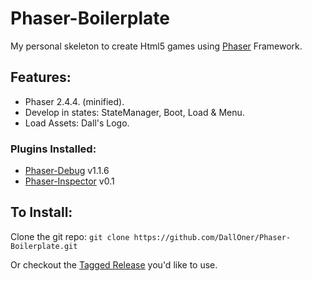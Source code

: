 # Phaser-Boilerplate
My personal skeleton to create Html5 games using [Phaser](http://phaser.io/) Framework.

## Features: 
- Phaser 2.4.4. (minified).
- Develop in states: StateManager, Boot, Load & Menu.
- Load Assets: Dall's Logo.

### Plugins Installed:
- [Phaser-Debug](https://github.com/englercj/phaser-debug) v1.1.6
- [Phaser-Inspector](https://github.com/netcell/phaser-inspector) v0.1
                    

## To Install:
Clone the git repo:
`git clone https://github.com/DallOner/Phaser-Boilerplate.git`

Or checkout the [Tagged Release](https://github.com/DallOner/Phaser-Boilerplate/releases) you'd like to use.